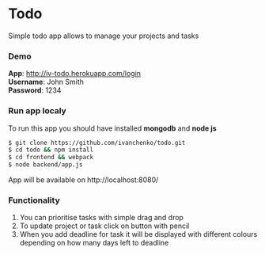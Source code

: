 # Todo
Simple todo app allows to manage your projects and tasks

### Demo
 **App**: http://iv-todo.herokuapp.com/login <br>
 **Username**: John Smith <br>
 **Password**: 1234
  
### Run app localy
To run this app you should have installed **mongodb** and **node js** 

```sh
$ git clone https://github.com/ivanchenko/todo.git
$ cd todo && npm install
$ cd frontend && webpack
$ node backend/app.js
```

App will be available on http://localhost:8080/

### Functionality

1. You can prioritise tasks with simple drag and drop
2. To update project or task click on button with pencil 
3. When you add deadline for task it will be displayed with different colours depending on how many days left to deadline


